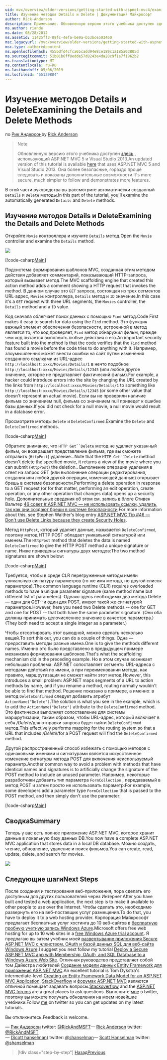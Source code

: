 ```yaml
---
uid: mvc/overview/older-versions/getting-started-with-aspnet-mvc4/examining-the-details-and-delete-methods
title: Изучение методов Details и Delete | Документация Майкрософт
author: Rick-Anderson
description: Примечание. Обновленную версию этого учебника доступен здесь, использующий ASP.NET MVC 5 и Visual Studio 2013. Это более безопасное и гораздо проще выполнить и демонстрационных версий...
ms.author: riande
ms.date: 08/28/2012
ms.assetid: 11425ff3-09fc-4efa-be9a-b53bce503460
msc.legacyurl: /mvc/overview/older-versions/getting-started-with-aspnet-mvc4/examining-the-details-and-delete-methods
msc.type: authoredcontent
ms.openlocfilehash: 455bdfd4cfca65cadd94e8ce189c1a185a03805d
ms.sourcegitcommit: 51b01b6ff8edde57d8243e4da28c9f1e7f1962b2
ms.translationtype: MT
ms.contentlocale: ru-RU
ms.lasthandoff: 05/06/2019
ms.locfileid: "65129884"
---
```

# <a name="examining-the-details-and-delete-methods"></a><span data-ttu-id="515b7-104">Изучение методов Details и Delete</span><span class="sxs-lookup"><span data-stu-id="515b7-104">Examining the Details and Delete Methods</span></span>

<span data-ttu-id="515b7-105">по [Рик Андерсон]((https://twitter.com/RickAndMSFT))</span><span class="sxs-lookup"><span data-stu-id="515b7-105">by [Rick Anderson]((https://twitter.com/RickAndMSFT))</span></span>

> > [!NOTE]
> > <span data-ttu-id="515b7-106">Обновленную версию этого учебника доступен [здесь](../../getting-started/introduction/getting-started.md) , использующий ASP.NET MVC 5 и Visual Studio 2013.</span><span class="sxs-lookup"><span data-stu-id="515b7-106">An updated version of this tutorial is available [here](../../getting-started/introduction/getting-started.md) that uses ASP.NET MVC 5 and Visual Studio 2013.</span></span> <span data-ttu-id="515b7-107">Она более безопасные, гораздо проще следовать и показаны дополнительные возможности.</span><span class="sxs-lookup"><span data-stu-id="515b7-107">It's more secure, much simpler to follow and demonstrates more features.</span></span>

<span data-ttu-id="515b7-108">В этой части руководства вы рассмотрите автоматически созданный `Details` и `Delete` методы.</span><span class="sxs-lookup"><span data-stu-id="515b7-108">In this part of the tutorial, you'll examine the automatically generated `Details` and `Delete` methods.</span></span>

## <a name="examining-the-details-and-delete-methods"></a><span data-ttu-id="515b7-109">Изучение методов Details и Delete</span><span class="sxs-lookup"><span data-stu-id="515b7-109">Examining the Details and Delete Methods</span></span>

<span data-ttu-id="515b7-110">Откройте `Movie` контроллера и изучите `Details` метод.</span><span class="sxs-lookup"><span data-stu-id="515b7-110">Open the `Movie` controller and examine the `Details` method.</span></span>

![](examining-the-details-and-delete-methods/_static/image1.png)

[!code-csharp[Main](examining-the-details-and-delete-methods/samples/sample1.cs)]

<span data-ttu-id="515b7-111">Подсистема формирования шаблонов MVC, созданная этим методом действия добавляет комментарий, показывающий HTTP-запроса, который вызывает метод.</span><span class="sxs-lookup"><span data-stu-id="515b7-111">The MVC scaffolding engine that created this action method adds a comment showing a HTTP request that invokes the method.</span></span> <span data-ttu-id="515b7-112">В данном случае это `GET` запроса, состоящая из трех сегментов URL-адрес, `Movies` контроллера, `Details` метод и `ID` значение.</span><span class="sxs-lookup"><span data-stu-id="515b7-112">In this case it's a `GET` request with three URL segments, the `Movies` controller, the `Details` method and a `ID` value.</span></span>

<span data-ttu-id="515b7-113">Код сначала облегчает поиск данных с помощью `Find` метод.</span><span class="sxs-lookup"><span data-stu-id="515b7-113">Code First makes it easy to search for data using the `Find` method.</span></span> <span data-ttu-id="515b7-114">Это функция важный элемент обеспечения безопасности, встроенной в метод является то, что код проверяет, `Find` метод обнаружил фильм, прежде чем код пытается выполнить любые действия с его.</span><span class="sxs-lookup"><span data-stu-id="515b7-114">An important security feature built into the method is that the code verifies that the `Find` method has found a movie before the code tries to do anything with it.</span></span> <span data-ttu-id="515b7-115">Например, злоумышленник может внести ошибки на сайт путем изменения созданного ссылками из URL-адрес `http://localhost:xxxx/Movies/Details/1` в нечто подобное `http://localhost:xxxx/Movies/Details/12345` (или любое другое значение, которое не представляет фактический фильм).</span><span class="sxs-lookup"><span data-stu-id="515b7-115">For example, a hacker could introduce errors into the site by changing the URL created by the links from `http://localhost:xxxx/Movies/Details/1` to something like `http://localhost:xxxx/Movies/Details/12345` (or some other value that doesn't represent an actual movie).</span></span> <span data-ttu-id="515b7-116">Если вы не проверили наличие фильма со значением null, фильма со значением null приведет к ошибке базы данных.</span><span class="sxs-lookup"><span data-stu-id="515b7-116">If you did not check for a null movie, a null movie would result in a database error.</span></span>

<span data-ttu-id="515b7-117">Просмотрите методы `Delete` и `DeleteConfirmed`.</span><span class="sxs-lookup"><span data-stu-id="515b7-117">Examine the `Delete` and `DeleteConfirmed` methods.</span></span>

[!code-csharp[Main](examining-the-details-and-delete-methods/samples/sample2.cs?highlight=17)]

<span data-ttu-id="515b7-118">Обратите внимание, что `HTTP Get``Delete` метод не удаляет указанный фильм, он возвращает представление фильма, где вы сможете отправить (`HttpPost`) удаление...</span><span class="sxs-lookup"><span data-stu-id="515b7-118">Note that the `HTTP Get``Delete` method doesn't delete the specified movie, it returns a view of the movie where you can submit (`HttpPost`) the deletion..</span></span> <span data-ttu-id="515b7-119">Выполнение операции удаления в ответ на запрос GET (или выполнение операции редактирования, создания или любой другой операции, изменяющей данные) открывает брешь в системе безопасности.</span><span class="sxs-lookup"><span data-stu-id="515b7-119">Performing a delete operation in response to a GET request (or for that matter, performing an edit operation, create operation, or any other operation that changes data) opens up a security hole.</span></span> <span data-ttu-id="515b7-120">Дополнительные сведения об этом см. запись в блоге Стивен Вальтер [46 совет # ASP.NET MVC — не использовать ссылки, удалить, так как они создают бреши в системе безопасности](http://stephenwalther.com/blog/archive/2009/01/21/asp.net-mvc-tip-46-ndash-donrsquot-use-delete-links-because.aspx).</span><span class="sxs-lookup"><span data-stu-id="515b7-120">For more information about this, see Stephen Walther's blog entry [ASP.NET MVC Tip #46 — Don't use Delete Links because they create Security Holes](http://stephenwalther.com/blog/archive/2009/01/21/asp.net-mvc-tip-46-ndash-donrsquot-use-delete-links-because.aspx).</span></span>

<span data-ttu-id="515b7-121">Метод `HttpPost`, который удаляет данные, называется `DeleteConfirmed`, поэтому метод HTTP POST обладает уникальной сигнатурой или именем.</span><span class="sxs-lookup"><span data-stu-id="515b7-121">The `HttpPost` method that deletes the data is named `DeleteConfirmed` to give the HTTP POST method a unique signature or name.</span></span> <span data-ttu-id="515b7-122">Ниже приведены сигнатуры двух методов:</span><span class="sxs-lookup"><span data-stu-id="515b7-122">The two method signatures are shown below:</span></span>

[!code-csharp[Main](examining-the-details-and-delete-methods/samples/sample3.cs)]

<span data-ttu-id="515b7-123">Требуется, чтобы в среде CLR перегруженные методы имели уникальную сигнатуру параметров (то же имя метода, но другой список параметров).</span><span class="sxs-lookup"><span data-stu-id="515b7-123">The common language runtime (CLR) requires overloaded methods to have a unique parameter signature (same method name but different list of parameters).</span></span> <span data-ttu-id="515b7-124">Однако здесь необходимы два метода Delete — один для GET--и один для POST, имеют такой же сигнатурой параметров.</span><span class="sxs-lookup"><span data-stu-id="515b7-124">However, here you need two Delete methods -- one for GET and one for POST -- that both have the same parameter signature.</span></span> <span data-ttu-id="515b7-125">(Они оба должны принимать целочисленное значение в качестве параметра.)</span><span class="sxs-lookup"><span data-stu-id="515b7-125">(They both need to accept a single integer as a parameter.)</span></span>

<span data-ttu-id="515b7-126">Чтобы отсортировать этот выходной, можно сделать несколько вещей.</span><span class="sxs-lookup"><span data-stu-id="515b7-126">To sort this out, you can do a couple of things.</span></span> <span data-ttu-id="515b7-127">Одна — предоставить методы разные имена.</span><span class="sxs-lookup"><span data-stu-id="515b7-127">One is to give the methods different names.</span></span> <span data-ttu-id="515b7-128">Именно это было представлено в предыдущем примере механизма формирования шаблонов.</span><span class="sxs-lookup"><span data-stu-id="515b7-128">That's what the scaffolding mechanism did in the preceding example.</span></span> <span data-ttu-id="515b7-129">Но в этом случае возникает небольшая проблема: ASP.NET сопоставляет сегменты URL-адреса с методами действий по имени, а при переименовании метода, как правило, маршрутизация не сможет найти этот метод.</span><span class="sxs-lookup"><span data-stu-id="515b7-129">However, this introduces a small problem: ASP.NET maps segments of a URL to action methods by name, and if you rename a method, routing normally wouldn't be able to find that method.</span></span> <span data-ttu-id="515b7-130">Решение показано в примере, а именно: в метод `DeleteConfirmed` следует добавить атрибут `ActionName("Delete")`.</span><span class="sxs-lookup"><span data-stu-id="515b7-130">The solution is what you see in the example, which is to add the `ActionName("Delete")` attribute to the `DeleteConfirmed` method.</span></span> <span data-ttu-id="515b7-131">Это фактически выполняет сопоставление для системы маршрутизации, таким образом, чтобы URL-адрес, который включает в себя <em>/Delete/</em>для отправки запроса будет найти `DeleteConfirmed` метод.</span><span class="sxs-lookup"><span data-stu-id="515b7-131">This effectively performs mapping for the routing system so that a URL that includes <em>/Delete/</em>for a POST request will find the `DeleteConfirmed` method.</span></span>

<span data-ttu-id="515b7-132">Другой распространенный способ избежать с помощью методов с одинаковыми именами и сигнатурами является искусственное изменение сигнатуры метода POST для включения неиспользуемый параметр.</span><span class="sxs-lookup"><span data-stu-id="515b7-132">Another common way to avoid a problem with methods that have identical names and signatures is to artificially change the signature of the POST method to include an unused parameter.</span></span> <span data-ttu-id="515b7-133">Например, некоторые разработчики добавить тип параметра `FormCollection` , передаваемый в метод POST и затем просто не использовать параметр:</span><span class="sxs-lookup"><span data-stu-id="515b7-133">For example, some developers add a parameter type `FormCollection` that is passed to the POST method, and then simply don't use the parameter:</span></span>

[!code-csharp[Main](examining-the-details-and-delete-methods/samples/sample4.cs)]

## <a name="summary"></a><span data-ttu-id="515b7-134">Сводка</span><span class="sxs-lookup"><span data-stu-id="515b7-134">Summary</span></span>

<span data-ttu-id="515b7-135">Теперь у вас есть полное приложение ASP.NET MVC, которое хранит данные в локальную базу данных DB.</span><span class="sxs-lookup"><span data-stu-id="515b7-135">You now have a complete ASP.NET MVC application that stores data in a local DB database.</span></span> <span data-ttu-id="515b7-136">Можно создать, чтение, обновление, удаление и поиск фильмов.</span><span class="sxs-lookup"><span data-stu-id="515b7-136">You can create, read, update, delete, and search for movies.</span></span>

![](examining-the-details-and-delete-methods/_static/image2.png)

## <a name="next-steps"></a><span data-ttu-id="515b7-137">Следующие шаги</span><span class="sxs-lookup"><span data-stu-id="515b7-137">Next Steps</span></span>

<span data-ttu-id="515b7-138">После создания и тестирования веб-приложения, пора сделать его доступным для других пользователей через Интернет.</span><span class="sxs-lookup"><span data-stu-id="515b7-138">After you have built and tested a web application, the next step is to make it available to other people to use over the Internet.</span></span> <span data-ttu-id="515b7-139">Чтобы сделать это, необходимо развернуть его на веб-поставщик услуг размещения.</span><span class="sxs-lookup"><span data-stu-id="515b7-139">To do that, you have to deploy it to a web hosting provider.</span></span> <span data-ttu-id="515b7-140">Корпорация Майкрософт предлагает бесплатные услуг хостинга до 10 веб-сайтов в [бесплатную пробную учетную запись Windows Azure](https://www.windowsazure.com/pricing/free-trial/?WT.mc_id=A443DD604).</span><span class="sxs-lookup"><span data-stu-id="515b7-140">Microsoft offers free web hosting for up to 10 web sites in a [free Windows Azure trial account](https://www.windowsazure.com/pricing/free-trial/?WT.mc_id=A443DD604).</span></span> <span data-ttu-id="515b7-141">Я предлагаю вы затем учебник моей [развертывание приложения Secure ASP.NET MVC с членством, OAuth и базой данных SQL для веб-сайта Windows Azure](https://docs.microsoft.com/aspnet/core/security/authorization/secure-data).</span><span class="sxs-lookup"><span data-stu-id="515b7-141">I suggest you next follow my tutorial [Deploy a Secure ASP.NET MVC app with Membership, OAuth, and SQL Database to a Windows Azure Web Site](https://docs.microsoft.com/aspnet/core/security/authorization/secure-data).</span></span> <span data-ttu-id="515b7-142">Отличная руководство представляет собой том Дайкстра любителей [Создание модели данных Entity Framework для приложения ASP.NET MVC](../../getting-started/getting-started-with-ef-using-mvc/creating-an-entity-framework-data-model-for-an-asp-net-mvc-application.md).</span><span class="sxs-lookup"><span data-stu-id="515b7-142">An excellent tutorial is Tom Dykstra's intermediate-level [Creating an Entity Framework Data Model for an ASP.NET MVC Application](../../getting-started/getting-started-with-ef-using-mvc/creating-an-entity-framework-data-model-for-an-asp-net-mvc-application.md).</span></span> <span data-ttu-id="515b7-143">[StackOverflow](http://stackoverflow.com/help) и [форумах ASP.NET MVC](https://forums.asp.net/1146.aspx) являются отличной помещает задавать вопросы.</span><span class="sxs-lookup"><span data-stu-id="515b7-143">[Stackoverflow](http://stackoverflow.com/help) and the [ASP.NET MVC forums](https://forums.asp.net/1146.aspx) are a great places to ask questions.</span></span> <span data-ttu-id="515b7-144">Выполните [мне](https://twitter.com/RickAndMSFT) в twitter, поэтому вы можете получать обновления на моем новейшие учебники.</span><span class="sxs-lookup"><span data-stu-id="515b7-144">Follow [me](https://twitter.com/RickAndMSFT) on twitter so you can get updates on my latest tutorials.</span></span>

<span data-ttu-id="515b7-145">Вы откликнитесь.</span><span class="sxs-lookup"><span data-stu-id="515b7-145">Feedback is welcome.</span></span>

<span data-ttu-id="515b7-146">— [Рик Андерсон](https://blogs.msdn.com/rickAndy) twitter: [@RickAndMSFT](https://twitter.com/RickAndMSFT)</span><span class="sxs-lookup"><span data-stu-id="515b7-146">— [Rick Anderson](https://blogs.msdn.com/rickAndy) twitter: [@RickAndMSFT](https://twitter.com/RickAndMSFT)</span></span>  
<span data-ttu-id="515b7-147">— [(Scott hanselman)](http://www.hanselman.com/blog/) twitter: [@shanselman](https://twitter.com/shanselman)</span><span class="sxs-lookup"><span data-stu-id="515b7-147">— [Scott Hanselman](http://www.hanselman.com/blog/) twitter: [@shanselman](https://twitter.com/shanselman)</span></span>

> [!div class="step-by-step"]
> [<span data-ttu-id="515b7-148">Назад</span><span class="sxs-lookup"><span data-stu-id="515b7-148">Previous</span></span>](adding-validation-to-the-model.md)
